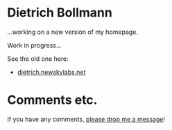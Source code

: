 
# Dietrich Bollmann

...working on a new version of my homepage.

Work in progress...

See the old one here: 

  - [dietrich.newskylabs.net](http://dietrich.newskylabs.net/)


# Comments etc.

If you have any comments, [please drop me a message](http://dietrich.newskylabs.net/email)!

